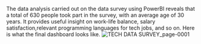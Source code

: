 The data analysis carried out on the data survey using PowerBI reveals that a total of 630 people took part in the survey, with an average age of 30 years. It provides useful insight on work-life balance, salary satisfaction,relevant programming languages for tech jobs, and so on. Here is what the final dashboard looks like.
![TECH DATA SURVEY_page-0001](https://github.com/Jobbson/Tech-data-survey/assets/69438695/3ac0d73b-c0f2-4586-8d7c-9678de9dba86)
